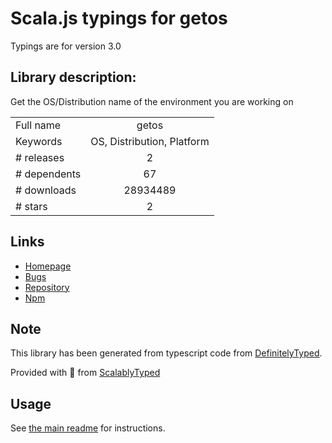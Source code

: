 
# Scala.js typings for getos

Typings are for version 3.0

## Library description:
Get the OS/Distribution name of the environment you are working on

|                    |                 |
| ------------------ | :-------------: |
| Full name          | getos |
| Keywords           | OS, Distribution, Platform |
| # releases         | 2 |
| # dependents       | 67 |
| # downloads        | 28934489 |
| # stars            | 2 |

## Links
- [Homepage](https://github.com/retrohacker/getos)
- [Bugs](https://github.com/retrohacker/getos/issues)
- [Repository](https://github.com/retrohacker/getos)
- [Npm](https://www.npmjs.com/package/getos)
    


## Note
This library has been generated from typescript code from [DefinitelyTyped](https://definitelytyped.org).

Provided with :purple_heart: from [ScalablyTyped](https://github.com/oyvindberg/ScalablyTyped)

## Usage
See [the main readme](../../readme.md) for instructions.


